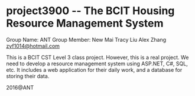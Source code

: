 # project3900 -- The BCIT Housing Resource Management System
Group Name: ANT
Group Member: New Mai
              Tracy Liu
              Alex Zhang zyf1014@hotmail.com

This is a BCIT CST Level 3 class project. However, this is a real project.
We need to develop a resource management system using ASP.NET, C#, SQL, etc.
It includes a web application for their daily work, and a database for storing
their data.

 2016@ANT
